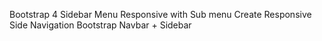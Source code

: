 Bootstrap 4 Sidebar Menu Responsive with Sub menu  Create Responsive Side Navigation
Bootstrap Navbar + Sidebar
